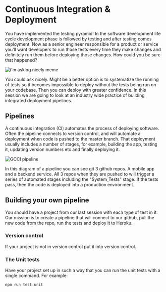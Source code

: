 # Continuous Integration & Deployment

You have implemented the testing pyramid! In the software development life cycle development phase is followed by testing and after testing comes deployment. Now as a senior engineer responsible for a product or service you'll want developers to run those tests every time they make changes and definitely run them before deploying those changes. How could you be sure that happened?

![i'm asking nicely meme](http://memecrunch.com/meme/39GYR/you-have-to-ask-me-nicely/image.jpg)

You could ask nicely. Might be a better option is to systematize the running of tests so it becomes impossible to deploy without the tests being run on your codebase. Then you can deploy with greater confidence. In this session we are going to look at an industry wide practice of building integrated deployment pipelines.

## Pipelines

A continuous integration (CI) automates the process of deploying software. Often the pipeline connects to version control, and will automate a deployment when code is pushed to the master branch. That deployment usually includes a number of stages, for example, building the app, testing it, updating version numbers etc and finally deploying it.

![GOCI pipeline](https://pnguyen.io/posts/a-sample-gocd-pipeline/images/value-stream-map.png)

In this diagram of a pipeline you can see git 3 github repos. A mobile app and a backend service. All 3 repos when they are pushed to will trigger a series of automated stages including the "System_Tests" stage. If the tests pass, then the code is deployed into a production environment.

## Building your own pipeline

You should have a project from our last session with each type of test in it. Our mission is to create a pipeline that will connect to our github, pull the new code from the repo, run the tests and deploy it to Heroku.

### Version control

If your project is not in version control put it into version control.

### The Unit tests

Have your project set up in such a way that you can run the unit tests with a single command. For example:
```sh
npm run test:unit
```

